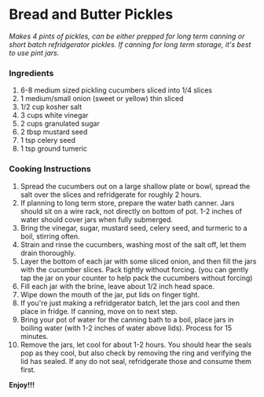 # Bread and Butter Pickles

*Makes 4 pints of pickles, can be either prepped for long term canning or short batch refridgerator pickles. If canning for long term storage, it's best to use pint jars.*

### Ingredients
1. 6-8 medium sized pickling cucumbers sliced into 1/4 slices
2. 1 medium/small onion (sweet or yellow) thin sliced
3. 1/2 cup kosher salt
4. 3 cups white vinegar
5. 2 cups granulated sugar
6. 2 tbsp mustard seed
7. 1 tsp celery seed
8. 1 tsp ground tumeric

### Cooking Instructions

1. Spread the cucumbers out on a large shallow plate or bowl, spread the salt over the slices and refridgerate for roughly 2 hours.
2. If planning to long term store, prepare the water bath canner. Jars should sit on a wire rack, not directly on bottom of pot. 1-2 inches of water should cover jars when fully submerged.
3. Bring the vinegar, sugar, mustard seed, celery seed, and turmeric to a boil, stirring often.
4. Strain and rinse the cucumbers, washing most of the salt off, let them drain thoroughly.
5. Layer the bottom of each jar with some sliced onion, and then fill the jars with the cucumber slices. Pack tightly without forcing. (you can gently tap the jar on your counter to help pack the cucumbers without forcing)
6. Fill each jar with the brine, leave about 1/2 inch head space.
7. Wipe down the mouth of the jar, put lids on finger tight.
8. If you're just making a refridgerator batch, let the jars cool and then place in fridge. If canning, move on to next step.
9. Bring your pot of water for the canning bath to a boil, place jars in boiling water (with 1-2 inches of water above lids). Process for 15 minutes.
10. Remove the jars, let cool for about 1-2 hours. You should hear the seals pop as they cool, but also check by removing the ring and verifying the lid has sealed. If any do not seal, refridgerate those and consume them first.

**Enjoy!!!**

